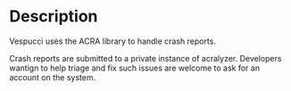 # Description #

Vespucci uses the ACRA library to handle crash reports.

Crash reports are submitted to a private instance of acralyzer. Developers wantign to help triage and fix such issues are welcome to ask for an account on the system.